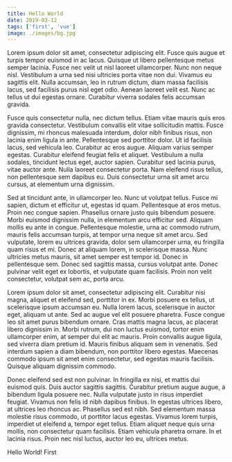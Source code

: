 ```yaml
---
title: Hello World
date: 2019-03-12
tags: ['first', 'vue']
image: ./images/bg.jpg
---
```

Lorem ipsum dolor sit amet, consectetur adipiscing elit. Fusce quis augue et turpis tempor euismod in ac lacus. Quisque ut libero pellentesque metus semper lacinia. Fusce nec velit ut nisl laoreet ullamcorper. Nunc non neque nisl. Vestibulum a urna sed nisi ultricies porta vitae non dui. Vivamus eu sagittis elit. Nulla accumsan, leo in rutrum dictum, diam massa facilisis lacus, sed facilisis purus nisl eget odio. Aenean laoreet velit est. Nunc ac tellus ut dui egestas ornare. Curabitur viverra sodales felis accumsan gravida.

Fusce quis consectetur nulla, nec dictum tellus. Etiam vitae mauris quis eros gravida consectetur. Vestibulum convallis elit vitae sollicitudin mattis. Fusce dignissim, mi rhoncus malesuada interdum, dolor nibh finibus risus, non lacinia enim ligula in ante. Pellentesque sed porttitor dolor. Ut id facilisis lacus, sed vehicula leo. Curabitur ac eros augue. Aliquam varius semper egestas. Curabitur eleifend feugiat felis et aliquet. Vestibulum a nulla sodales, tincidunt lectus eget, auctor sapien. Curabitur sed lacinia purus, vitae auctor ante. Nulla laoreet consectetur porta. Nam eleifend risus tellus, non pellentesque sem dapibus eu. Duis consectetur urna sit amet arcu cursus, at elementum urna dignissim.

Sed at tincidunt ante, in ullamcorper leo. Nunc ut volutpat tellus. Fusce mi sapien, dictum et efficitur ut, egestas id quam. Pellentesque at eros metus. Proin nec congue sapien. Phasellus ornare justo quis bibendum posuere. Morbi euismod dignissim nulla, in elementum arcu efficitur sed. Aliquam mollis eu ante in congue. Pellentesque molestie, urna ac commodo rutrum, mauris felis accumsan turpis, at tempor urna neque sit amet arcu. Sed vulputate, lorem eu ultrices gravida, dolor sem ullamcorper urna, eu fringilla quam risus et mi. Donec at aliquam lorem, in scelerisque massa. Nunc ultricies metus mauris, sit amet semper est tempor id. Donec in pellentesque sem. Donec sed sagittis massa, cursus volutpat ante. Donec pulvinar velit eget ex lobortis, et vulputate quam facilisis. Proin non velit consectetur, volutpat sem ac, porta arcu.

Lorem ipsum dolor sit amet, consectetur adipiscing elit. Curabitur nisi magna, aliquet et eleifend sed, porttitor in ex. Morbi posuere ex tellus, ut scelerisque ipsum accumsan eu. Nulla lorem lacus, scelerisque in auctor eget, aliquam ut ante. Sed ac augue vel elit posuere pharetra. Fusce congue leo sit amet purus bibendum ornare. Cras mattis magna lacus, ac placerat libero dignissim in. Morbi rutrum, dui non luctus euismod, tortor enim ullamcorper enim, at semper dui elit ac mauris. Proin convallis augue ligula, sed viverra diam pretium id. Mauris finibus aliquam sem in venenatis. Sed interdum sapien a diam bibendum, non porttitor libero egestas. Maecenas commodo ipsum sit amet enim consectetur, sed egestas mauris facilisis. Quisque aliquam dignissim commodo.

Donec eleifend sed est non pulvinar. In fringilla ex nisi, et mattis dui euismod quis. Duis auctor sagittis sagittis. Curabitur pretium augue augue, a bibendum ligula posuere nec. Nulla vulputate justo in risus imperdiet feugiat. Vivamus non felis id nibh dapibus finibus. In egestas ultrices libero, at ultrices leo rhoncus ac. Phasellus sed est nibh. Sed elementum massa molestie risus commodo, ut porttitor lacus egestas. Vivamus lorem turpis, imperdiet ut eleifend a, tempor eget tellus. Etiam aliquet neque quis urna mollis, non consectetur quam facilisis. Etiam vehicula pharetra ornare. In et lacinia risus. Proin nec nisl luctus, auctor leo eu, ultrices metus.

Hello World!
First